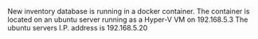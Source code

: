 
New inventory database is running in a docker container.
The container is located on an ubuntu server running as a Hyper-V VM on 192.168.5.3
The ubuntu servers I.P. address is 192.168.5.20